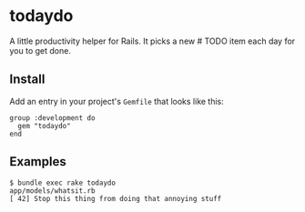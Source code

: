 # todaydo

A little productivity helper for Rails. It picks a new # TODO item each day for you to get done.

## Install

Add an entry in your project's `Gemfile` that looks like this:

    group :development do
      gem "todaydo"
    end

## Examples

    $ bundle exec rake todaydo
    app/models/whatsit.rb
    [ 42] Stop this thing from doing that annoying stuff